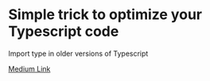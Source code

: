 # Simple trick to optimize your Typescript code

Import type in older versions of Typescript

[Medium Link](https://nshimiye.medium.com/simple-trick-to-optimize-your-typescript-code-50a22f5f205e)